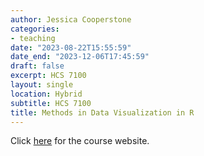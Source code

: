 ```yaml
---
author: Jessica Cooperstone
categories:
- teaching
date: "2023-08-22T15:55:59"
date_end: "2023-12-06T17:45:59"
draft: false
excerpt: HCS 7100
layout: single
location: Hybrid
subtitle: HCS 7100
title: Methods in Data Visualization in R
---
```


Click [here](https://datavisualizing.netlify.app/) for the course website.